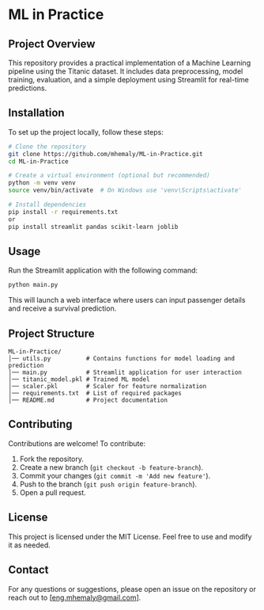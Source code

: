 # ML in Practice

## Project Overview
This repository provides a practical implementation of a Machine Learning pipeline using the Titanic dataset. It includes data preprocessing, model training, evaluation, and a simple deployment using Streamlit for real-time predictions.

## Installation
To set up the project locally, follow these steps:

```bash
# Clone the repository
git clone https://github.com/mhemaly/ML-in-Practice.git
cd ML-in-Practice

# Create a virtual environment (optional but recommended)
python -m venv venv
source venv/bin/activate  # On Windows use 'venv\Scripts\activate'

# Install dependencies
pip install -r requirements.txt
or
pip install streamlit pandas scikit-learn joblib
```

## Usage
Run the Streamlit application with the following command:

```bash
python main.py
```

This will launch a web interface where users can input passenger details and receive a survival prediction.

## Project Structure
```
ML-in-Practice/
│── utils.py          # Contains functions for model loading and prediction
│── main.py           # Streamlit application for user interaction
│── titanic_model.pkl # Trained ML model
│── scaler.pkl        # Scaler for feature normalization
│── requirements.txt  # List of required packages
│── README.md         # Project documentation
```

## Contributing
Contributions are welcome! To contribute:
1. Fork the repository.
2. Create a new branch (`git checkout -b feature-branch`).
3. Commit your changes (`git commit -m 'Add new feature'`).
4. Push to the branch (`git push origin feature-branch`).
5. Open a pull request.

## License
This project is licensed under the MIT License. Feel free to use and modify it as needed.

## Contact
For any questions or suggestions, please open an issue on the repository or reach out to [eng.mhemaly@gmail.com].

